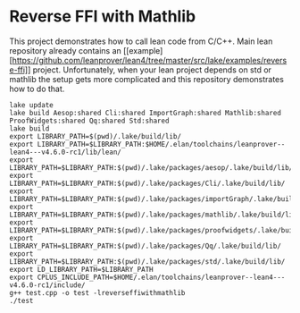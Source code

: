 
# Reverse FFI with Mathlib

  This project demonstrates how to call lean code from C/C++. Main lean repository already contains an [[example][https://github.com/leanprover/lean4/tree/master/src/lake/examples/reverse-ffi]] project. Unfortunately, when your lean project depends on std or mathlib the setup gets more complicated and this repository demonstrates how to do that.
  


```
lake update
lake build Aesop:shared Cli:shared ImportGraph:shared Mathlib:shared ProofWidgets:shared Qq:shared Std:shared
lake build
export LIBRARY_PATH=$(pwd)/.lake/build/lib/
export LIBRARY_PATH=$LIBRARY_PATH:$HOME/.elan/toolchains/leanprover--lean4---v4.6.0-rc1/lib/lean/
export LIBRARY_PATH=$LIBRARY_PATH:$(pwd)/.lake/packages/aesop/.lake/build/lib/
export LIBRARY_PATH=$LIBRARY_PATH:$(pwd)/.lake/packages/Cli/.lake/build/lib/
export LIBRARY_PATH=$LIBRARY_PATH:$(pwd)/.lake/packages/importGraph/.lake/build/lib/
export LIBRARY_PATH=$LIBRARY_PATH:$(pwd)/.lake/packages/mathlib/.lake/build/lib/
export LIBRARY_PATH=$LIBRARY_PATH:$(pwd)/.lake/packages/proofwidgets/.lake/build/lib/
export LIBRARY_PATH=$LIBRARY_PATH:$(pwd)/.lake/packages/Qq/.lake/build/lib/
export LIBRARY_PATH=$LIBRARY_PATH:$(pwd)/.lake/packages/std/.lake/build/lib/
export LD_LIBRARY_PATH=$LIBRARY_PATH
export CPLUS_INCLUDE_PATH=$HOME/.elan/toolchains/leanprover--lean4---v4.6.0-rc1/include/
g++ test.cpp -o test -lreverseffiwithmathlib
./test
```

